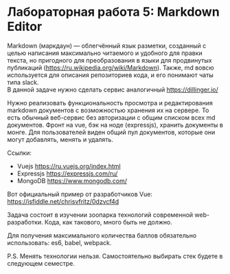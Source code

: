 # Лабораторная работа 5: Markdown Editor

Markdown (маркдаун) — облегчённый язык разметки, созданный с целью написания максимально читаемого и удобного для правки текста, но пригодного для преобразования в языки для продвинутых публикаций (https://ru.wikipedia.org/wiki/Markdown). Также, md вовсю используется для описания репозиториев кода, и его понимают чаты типа slack.  
В данной задаче нужно сделать сервис аналогичный https://dillinger.io/

Нужно реализовать функциональность просмотра и редактирования markdown документов с возможностью хранения их на сервере. То есть обычный веб-сервис без авторизации с общим списком всех md документов. Фронт на vue, бэк на ноде (expressjs), хранить документы в монге. Для пользователей виден общий пул документов, которые они могут добавлять, менять и удалять.

Ссылки:
- Vuejs https://ru.vuejs.org/index.html
- Expressjs https://expressjs.com/ru/
- MongoDB https://www.mongodb.com/

Вот официальный пример от разработчиков Vue: https://jsfiddle.net/chrisvfritz/0dzvcf4d

Задача состоит в изучении зоопарка технологий современной web-разработки. Кода, как такового, много быть не должно.

Для получения максимального количества баллов обязательно использовать: es6, babel, webpack.

P.S. Менять технологии нельзя. Самостоятельно выбирать стек будете в следующем семестре.
